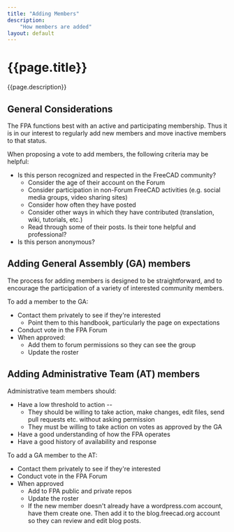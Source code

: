 ```yaml
---
title: "Adding Members"
description:
    "How members are added"
layout: default
---
```


# {{page.title}}

{{page.description}}

## General Considerations

The FPA functions best with an active and participating membership.  Thus it is in our interest to regularly add new members and move inactive members to that status.

When proposing a vote to add members, the following criteria may be helpful:

* Is this person recognized and respected in the FreeCAD community?
    - Consider the age of their account on the Forum
    - Consider participation in non-Forum FreeCAD activities (e.g. social media groups, video sharing sites)
    - Consider how often they have posted
    - Consider other ways in which they have contributed (translation, wiki, tutorials, etc.)
    - Read through some of their posts.  Is their tone helpful and professional?
* Is this person anonymous?

## Adding General Assembly (GA) members

The process for adding members is designed to be straightforward, and to encourage the participation of a variety of interested community members.

To add a member to the GA:
* Contact them privately to see if they're interested
    * Point them to this handbook, particularly the page on expectations
* Conduct vote in the FPA Forum
* When approved:
    * Add them to forum permissions so they can see the group
    * Update the roster

## Adding Administrative Team (AT) members

Administrative team members should:
* Have a low threshold to action --
    * They should be willing to take action, make changes, edit files, send pull requests etc. without asking permission
    * They must be willing to take action on votes as approved by the GA
* Have a good understanding of how the FPA operates
* Have a good history of availability and response

To add a GA member to the AT:
* Contact them privately to see if they're interested
* Conduct vote in the FPA Forum
* When approved
    * Add to FPA public and private repos
    * Update the roster
    * If the new member doesn't already have a wordpress.com account, have them create one.  Then add it to the blog.freecad.org account so they can review and edit blog posts.
